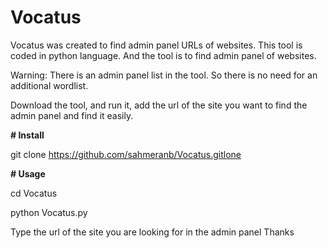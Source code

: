 # Vocatus
Vocatus was created to find admin panel URLs of websites.
This tool is coded in python language. And the tool is to find admin panel of websites.

Warning: There is an admin panel list in the tool. So there is no need for an additional wordlist.

Download the tool, and run it, add the url of the site you want to find the admin panel and find it easily.

**# Install**

git clone https://github.com/sahmeranb/Vocatus.gitlone 

**# Usage**

cd Vocatus

python Vocatus.py



Type the url of the site you are looking for in the admin panel
Thanks
